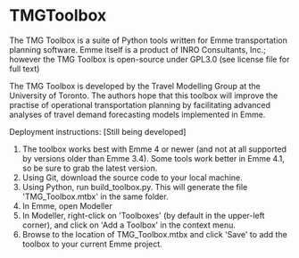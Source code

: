 TMGToolbox
==========

The TMG Toolbox is a suite of Python tools written for Emme transportation planning software. Emme itself is a product of INRO Consultants, Inc.; however the TMG Toolbox is open-source under GPL3.0 (see license file for full text)

The TMG Toolbox is developed by the Travel Modelling Group at the University of Toronto. The authors hope that this toolbox will improve the practise of operational transportation planning by facilitating advanced analyses of travel demand forecasting models implemented in Emme.

Deployment instructions:
 [Still being developed]
1. The toolbox works best with Emme 4 or newer (and not at all supported by versions older than Emme 3.4). Some tools work better in Emme 4.1, so be sure to grab the latest version.
2. Using Git, download the source code to your local machine.
3. Using Python, run build_toolbox.py. This will generate the file 'TMG_Toolbox.mtbx' in the same folder.
4. In Emme, open Modeller
5. In Modeller, right-click on 'Toolboxes' (by default in the upper-left corner), and click on 'Add a Toolbox' in the context menu.
6. Browse to the location of TMG_Toolbox.mtbx and click 'Save' to add the toolbox to your current Emme project.
